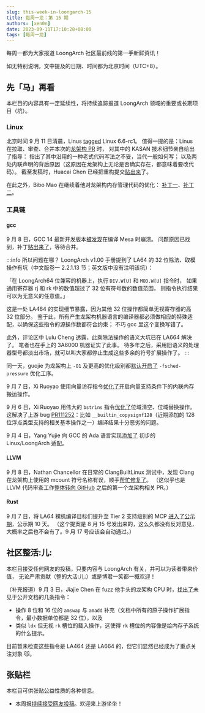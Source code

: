 ```yaml
---
slug: this-week-in-loongarch-15
title: 每周一龙：第 15 期
authors: [xen0n]
date: 2023-09-11T17:10:28+08:00
tags: [每周一龙]
---
```


每周一都为大家报道 LoongArch 社区最前线的第一手新鲜资讯！

<!-- truncate -->

如无特别说明，文中提及的日期、时间都为北京时间（UTC+8）。

## 先「马」再看

本栏目的内容具有一定延续性，将持续追踪报道 LoongArch 领域的重要或长期项目（坑）。

### Linux

北京时间 9 月 11 日清晨，Linus [tagged](https://lore.kernel.org/lkml/CAHk-=wgfL1rwyvELk2VwJTtiLNpwxTFeFtStLeAQ-2rTRd34eQ@mail.gmail.com/T/#u)
Linux 6.6-rc1。
值得一提的是：Linus 在拉取、审查、合并本次的[龙架构 PR](https://lore.kernel.org/loongarch/169420324840.9132.7799052693511343279.pr-tracker-bot@kernel.org/T/#eb6a9a4343868f07c867cdbae4231a8f1f86ebed0) 时，
对其中的 KASAN 技术细节亲自给出了指导：
指出了其中沿用的一种老式代码写法之不妥，当代一般如何写；
以及两处内联声明的背后原因（这原因在龙架构上无论是否确实存在，都意味着要改代码）。
截至发稿时，Huacai Chen 已经把重构提交[贴出来](https://lore.kernel.org/loongarch/fc0f52e0-99a7-bde7-6674-9c1c579c6bc7@xen0n.name/T/#e78ae5e0fb57c26860c7c173dcc2464ba5e70a99a)了。

在此之外，Bibo Mao 在继续着他对龙架构内存管理代码的优化：
[补丁一](https://lore.kernel.org/loongarch/20230908012907.2994001-1-maobibo@loongson.cn/)、[补丁二](https://lore.kernel.org/loongarch/20230907020936.2692542-1-maobibo@loongson.cn/)。

### 工具链

#### gcc

9 月 8 日，GCC 14 最新开发版本[被发现](https://gcc.gnu.org/bugzilla/show_bug.cgi?id=111334)在编译 Mesa 时崩溃。
问题原因已找到，补丁[贴出来了](https://gcc.gnu.org/pipermail/gcc-patches/2023-September/629749.html)，等待合并。

:::info 所以问题在哪？
LoongArch v1.00 手册提到了 LA64 的 32 位除法、取模操作有坑（中文版卷一 2.2.1.13 节；英文版中没有注明该坑）：

「在 LoongArch64 位兼容的机器上，执行 `DIV.W[U]` 和 `MOD.W[U]` 指令时，
如果通用寄存器 rj 和 rk 中的数值超过了 32 位有符号数的数值范围，
则指令执行结果可以为无意义的任意值。」

这是一处 LA464 的实现细节暴露，因为其他 32 位操作都简单无视寄存器的高 32 位部分。
鉴于此，所有产生龙架构机器语言的编译器都必须做相应的特殊适配，以确保这些指令的源操作数都符合约束；
不巧 gcc 里这个变换写错了。

此外，评论区中 Lulu Cheng 透露，此乘除法操作的语义大坑已在 LA664 解决了。
笔者也在手上的 3A6000 机器证实了此事。
待多年之后，采用旧语义的处理器型号都淡出市场，就可以叫大家都停止生成这些多余的符号扩展操作了。
:::

同一天，guojie 为龙架构上 `-O1` 及更高的优化级别都[默认开启了](https://gcc.gnu.org/pipermail/gcc-patches/2023-September/629647.html)
`-fsched-pressure` 优化工序。

9 月 7 日，Xi Ruoyao 使用向量访存指令[优化了](https://gcc.gnu.org/pipermail/gcc-patches/2023-September/629618.html)开启向量支持条件下的内联内存搬运操作。

9 月 6 日，Xi Ruoyao 用伟大的 `bstrins` 指令[优化了](https://gcc.gnu.org/pipermail/gcc-patches/2023-September/629446.html)位域清空、位域替换操作。
这解决了上游 bug [PR111252](https://gcc.gnu.org/bugzilla/show_bug.cgi?id=111252)：比如
`__builtin_copysignf128`（近期添加的 128 位浮点类型支持的相关基本操作之一）编译结果十分恶劣的问题。

9 月 4 日，Yang Yujie 向 GCC 的 Ada 语言实现[添加了](https://gcc.gnu.org/pipermail/gcc-patches/2023-September/629184.html) 初步的 Linux/LoongArch 适配。

#### LLVM

9 月 8 日，Nathan Chancellor 在日常的 ClangBuiltLinux 测试中，发现 Clang
在龙架构上使用的 mcount 符号名称有误，顺手[帮忙修复了](https://github.com/llvm/llvm-project/pull/65657)。
（这似乎也是 LLVM 代码审查工作[整体转向 GitHub](https://discourse.llvm.org/t/update-on-github-pull-requests/71540)
之后的第一个龙架构相关 PR。）

#### Rust

9 月 7 日，将 LA64 裸机编译目标们提升至 Tier 2 支持级别的 MCP [进入了公示期](https://github.com/rust-lang/compiler-team/issues/664#issuecomment-1710266066)，公示期 10 天。
（这个提案是 8 月 15 号发出来的，这么久都没有反对意见，大概率之后也不会有了。9 月 17 号应该会自动通过。）

## 社区整活:儿:

本栏目接受任何网友的投稿，只要内容与 LoongArch 有关，并可以为读者带来价值，
无论严肃贡献（整的大活:儿:）或是博君一笑都一概欢迎！

（补充报道）9 月 3 日，Jiajie Chen 在 fuzz 他手头的龙架构 CPU 时，[找出了](https://github.com/loongson-community/loongarch-opcodes/issues/1)未见于公开文档的几条指令：

* 操作 8 位和 16 位的 `amswap` 与 `amadd` 补充（文档中所有的原子操作扩展指令，最小数据单位都是 32 位），以及
* 类似 `ldx` 但无视 `rk` 槽位的载入操作，这使得 `rk` 槽位的内容像是给内存子系统的什么提示。

目前暂未检查这些指令是 LA464 还是 LA664 的，但它们显然已经成为了重点关注对象 :smirk_cat:。

## 张贴栏

本栏目可供张贴公益性质的各种信息。

* 本周报[持续接受网友投稿][call-for-submissions]。欢迎来上游坐坐！

[call-for-submissions]: https://github.com/loongson-community/areweloongyet/issues/16
